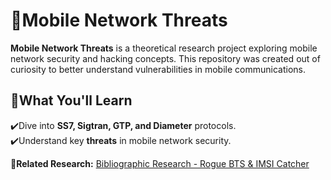 # 📡Mobile Network Threats  

**Mobile Network Threats** is a theoretical research project exploring mobile network security and hacking concepts. This repository was created out of curiosity to better understand vulnerabilities in mobile communications.  

## 📖What You'll Learn  

✔️Dive into **SS7, Sigtran, GTP, and Diameter** protocols.  
✔️Understand key **threats** in mobile network security.  

📂**Related Research:** [Bibliographic Research - Rogue BTS & IMSI Catcher](https://github.com/hassan-salloum/Hardware-Pentesting-Course/blob/main/Fifth%20Stage%20-%20Continuous%20Learning%20and%20Research/Bibliographic%20Research%23%20Rogue%20BTS%20and%20IMSI%20Catcher.pdf)  
